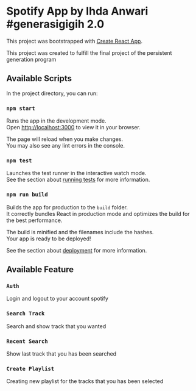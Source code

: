 # Spotify App by Ihda Anwari #generasigigih 2.0

This project was bootstrapped with [Create React App](https://github.com/facebook/create-react-app).

This project was created to fulfill the final project of the persistent generation program

## Available Scripts

In the project directory, you can run:

### `npm start`

Runs the app in the development mode.\
Open [http://localhost:3000](http://localhost:3000) to view it in your browser.

The page will reload when you make changes.\
You may also see any lint errors in the console.

### `npm test`

Launches the test runner in the interactive watch mode.\
See the section about [running tests](https://facebook.github.io/create-react-app/docs/running-tests) for more information.

### `npm run build`

Builds the app for production to the `build` folder.\
It correctly bundles React in production mode and optimizes the build for the best performance.

The build is minified and the filenames include the hashes.\
Your app is ready to be deployed!

See the section about [deployment](https://facebook.github.io/create-react-app/docs/deployment) for more information.


## Available Feature

### `Auth`

Login and logout to your account spotify

### `Search Track`

Search and show track that you wanted

### `Recent Search`

Show last track that you has been searched

### `Create Playlist`

Creating new playlist for the tracks that you has been selected


